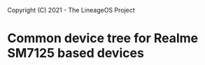Copyright (C) 2021 - The LineageOS Project

Common device tree for Realme SM7125 based devices
==============
